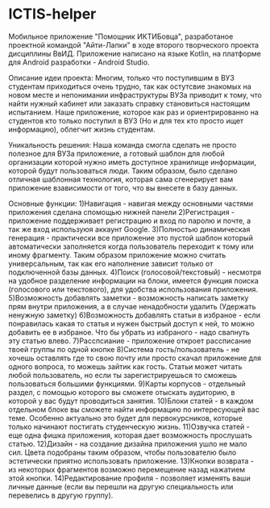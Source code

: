# ICTIS-helper
Мобильное приложение "Помощник ИКТИБовца", разработаное проектной командой "Айти-Лапки" в ходе второго творческого проекта дисциплины ВвИД.
Приложение написано на языке Kotlin, на платформе для Android разработки - Android Studio.



Описание идеи проекта: Многим, только что поступившим в ВУЗ студентам приходиться очень трудно, так как остутсвие знакомых на новом месте и непонимании инфраструктуры ВУЗа приводит к тому, что найти нужный кабинет или заказать справку становиться настоящим испытанием. Наше приложение, которое как раз и ориентрированно на студентов кто только поступил в ВУЗ (Но и для тех кто просто ищет информацию), облегчит жизнь студентам.

Уникальность решения: Наша команда смогла сделать не просто полезное для ВУЗа приложение, а готовый шаблон для любой организации которой нужно иметь доступное хранилище информации, которой будут пользоваться люди. Таким образом, было сделано отличная шаблонная технология, которая сама сгенерирует вам приложение взависимости от того, что вы внесете в базу данных.




Основные функции:
  1)Навигация - навигая между основными частями приложения сделана спомощью нижней панели
  2)Регистрация - приложение поддерживает регистрацию и вход по паролю и почте, а так же вход используюя аккаунт Google.
  3)Полностью динамическая генерация - практически все приложение это пустой шаблон который автоматически заполняется когда пользователь переходит
к тому или иному фрагменту. Таким образом приложение можно считать универсальным, так как его наполнение зависит только от подключенной базы данных.
  4)Поиск (голосовой/текстовый) - несмотря на удобное разделение информации на блоки, имеется функция поиска (голосового или текстового), для удобства использования приложения.
  5)Возможность добавлять заметки - возможность написать заметку прям внутри приложения, а в случае ненадобности удалить (Удержать ненужную заметку)
  6)Возможность добавлять статьи в избраное - если понравилась какая то статья и нужен быстрый доступ к ней, то можно добавить ее в избраное.
Что бы убрать из избраного - надо свапнуть эту статью влево.
  7)Расспсиание - приложение откроет рассписание твоей группы по одной кнопке
  8)Система гость/пользователь - не хочешь оставлять где то свою почту или просто скачал приложение для одного вопроса, то можешь зайтик как гость.
Статьи может читать любой пользователь, но если ты зарегистрируешься то сможешь пользоваться большими функциями.
  9)Карты корпусов - отдельный раздел, с помощью которого вы сможете отыскать аудиторию, в которой у вас будут проводиться занятия.
  10)Блоки статей - в каждом отдельном блоке вы сможете найти информацию по интересующей вас теме. Особенно актуально это будет для первокурсников, которые только начинают постигать студенческую жизнь.
  11)Озвучка статей - еще одна фишка приложения, которая дает возможность прослушать статью.
  12)Дизайн - на создание дизайна приложения ушло не мало сил. Цвета подобраны таким образом, чтобы пользователю было эстетически приятно использовать приложение.
  13)Кнопки возврата - из некоторых фрагментов возможно перемещение назад нажатием этой кнопки.
  14)Редактирование профиля - позволяет изменять ваши личные данные (если вы перешли на другую специальность или перевелись в другую группу).
